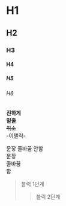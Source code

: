 # H1  
## H2
### H3
#### H4
##### H5
###### H6

**진하게**  
__밑줄__  
~~취소~~  
-이탤릭-  

문장 줄바꿈 안함  
문장  
줄바꿈  
함
> 블럭 1단계
>> 블럭 2단계
